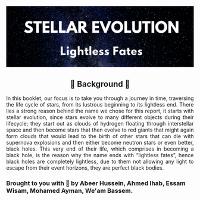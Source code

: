 <img src="/Cover.png">
<h2 align="center"> 🌌 Background 🌌 </h2>
<p align='justify'>
In this booklet, our focus is to take you through a journey in time, traversing the life cycle of stars, from its lustrous beginning to its lightless end. There lies a strong reason behind the name we chose for this report, it starts with stellar evolution, since stars evolve to many different objects during their lifecycle; they start out as clouds of hydrogen floating through interstellar space and then become stars that then evolve to red giants that might again form clouds that would lead to the birth of other stars that can die with supernova explosions and then either become neutron stars or even better, black holes.
This very end of their life, which comprises in becoming a black hole, is the reason why the name ends with “lightless fates”, hence black holes are completely lightless, due to them not allowing any light to escape from their event horizons, they are perfect black bodies.</p>
<h3> Brought to you with 💖 by Abeer Hussein, Ahmed Ihab, Essam Wisam, Mohamed Ayman, We'am Bassem.  </h3>

